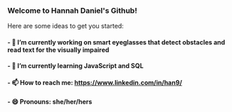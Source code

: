 ### Welcome to Hannah Daniel's Github!

<!--
**HannahDan/HannahDan** is a ✨ _special_ ✨ repository because its `README.md` (this file) appears on your GitHub profile.
-->
Here are some ideas to get you started:

#### - 🔭 I’m currently working on smart eyeglasses that detect obstacles and read text for the visually impaired 
#### - 🌱 I’m currently learning JavaScript and SQL
#### - 📫 How to reach me: https://www.linkedin.com/in/han9/
#### - 😄 Pronouns: she/her/hers
